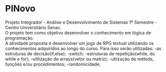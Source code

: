 # PINovo
Projeto Integrador - Análise e Desenvolvimento de Sistemas 1º Semestre - Centro Universitário Senac.  
O projeto tem como objetivo desenvolver o conhecimento em lógica de programação.  
A atividade proposta é desenvolver um jogo de RPG textual utilizando os conhecimentos adquiridos ao longo do curso.
Para isso serão utilizadas:
  -as estruturas de decisão(if,else);
  -switch;
  -estruturas de repetição(while, do while e for);
  -utilização de arrays(vetor ou matriz);
  -utiização de métods, funções e/ou procedimentos;
  -randomicidade;
